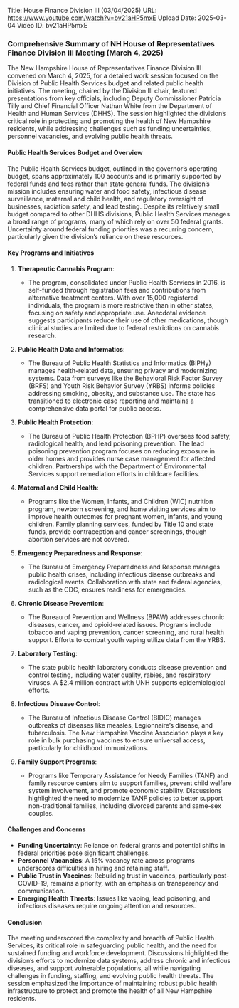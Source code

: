 Title: House Finance Division III (03/04/2025)
URL: https://www.youtube.com/watch?v=bv21aHP5mxE
Upload Date: 2025-03-04
Video ID: bv21aHP5mxE

### Comprehensive Summary of NH House of Representatives Finance Division III Meeting (March 4, 2025)

The New Hampshire House of Representatives Finance Division III convened on March 4, 2025, for a detailed work session focused on the Division of Public Health Services budget and related public health initiatives. The meeting, chaired by the Division III chair, featured presentations from key officials, including Deputy Commissioner Patricia Tilly and Chief Financial Officer Nathan White from the Department of Health and Human Services (DHHS). The session highlighted the division’s critical role in protecting and promoting the health of New Hampshire residents, while addressing challenges such as funding uncertainties, personnel vacancies, and evolving public health threats.

#### **Public Health Services Budget and Overview**
The Public Health Services budget, outlined in the governor’s operating budget, spans approximately 100 accounts and is primarily supported by federal funds and fees rather than state general funds. The division’s mission includes ensuring water and food safety, infectious disease surveillance, maternal and child health, and regulatory oversight of businesses, radiation safety, and lead testing. Despite its relatively small budget compared to other DHHS divisions, Public Health Services manages a broad range of programs, many of which rely on over 50 federal grants. Uncertainty around federal funding priorities was a recurring concern, particularly given the division’s reliance on these resources.

#### **Key Programs and Initiatives**
1. **Therapeutic Cannabis Program**:  
   - The program, consolidated under Public Health Services in 2016, is self-funded through registration fees and contributions from alternative treatment centers. With over 15,000 registered individuals, the program is more restrictive than in other states, focusing on safety and appropriate use. Anecdotal evidence suggests participants reduce their use of other medications, though clinical studies are limited due to federal restrictions on cannabis research.

2. **Public Health Data and Informatics**:  
   - The Bureau of Public Health Statistics and Informatics (BiPHy) manages health-related data, ensuring privacy and modernizing systems. Data from surveys like the Behavioral Risk Factor Survey (BRFS) and Youth Risk Behavior Survey (YRBS) informs policies addressing smoking, obesity, and substance use. The state has transitioned to electronic case reporting and maintains a comprehensive data portal for public access.

3. **Public Health Protection**:  
   - The Bureau of Public Health Protection (BPHP) oversees food safety, radiological health, and lead poisoning prevention. The lead poisoning prevention program focuses on reducing exposure in older homes and provides nurse case management for affected children. Partnerships with the Department of Environmental Services support remediation efforts in childcare facilities.

4. **Maternal and Child Health**:  
   - Programs like the Women, Infants, and Children (WIC) nutrition program, newborn screening, and home visiting services aim to improve health outcomes for pregnant women, infants, and young children. Family planning services, funded by Title 10 and state funds, provide contraception and cancer screenings, though abortion services are not covered.

5. **Emergency Preparedness and Response**:  
   - The Bureau of Emergency Preparedness and Response manages public health crises, including infectious disease outbreaks and radiological events. Collaboration with state and federal agencies, such as the CDC, ensures readiness for emergencies.

6. **Chronic Disease Prevention**:  
   - The Bureau of Prevention and Wellness (BPAW) addresses chronic diseases, cancer, and opioid-related issues. Programs include tobacco and vaping prevention, cancer screening, and rural health support. Efforts to combat youth vaping utilize data from the YRBS.

7. **Laboratory Testing**:  
   - The state public health laboratory conducts disease prevention and control testing, including water quality, rabies, and respiratory viruses. A $2.4 million contract with UNH supports epidemiological efforts.

8. **Infectious Disease Control**:  
   - The Bureau of Infectious Disease Control (BIDIC) manages outbreaks of diseases like measles, Legionnaire’s disease, and tuberculosis. The New Hampshire Vaccine Association plays a key role in bulk purchasing vaccines to ensure universal access, particularly for childhood immunizations.

9. **Family Support Programs**:  
   - Programs like Temporary Assistance for Needy Families (TANF) and family resource centers aim to support families, prevent child welfare system involvement, and promote economic stability. Discussions highlighted the need to modernize TANF policies to better support non-traditional families, including divorced parents and same-sex couples.

#### **Challenges and Concerns**
- **Funding Uncertainty**: Reliance on federal grants and potential shifts in federal priorities pose significant challenges.
- **Personnel Vacancies**: A 15% vacancy rate across programs underscores difficulties in hiring and retaining staff.
- **Public Trust in Vaccines**: Rebuilding trust in vaccines, particularly post-COVID-19, remains a priority, with an emphasis on transparency and communication.
- **Emerging Health Threats**: Issues like vaping, lead poisoning, and infectious diseases require ongoing attention and resources.

#### **Conclusion**
The meeting underscored the complexity and breadth of Public Health Services, its critical role in safeguarding public health, and the need for sustained funding and workforce development. Discussions highlighted the division’s efforts to modernize data systems, address chronic and infectious diseases, and support vulnerable populations, all while navigating challenges in funding, staffing, and evolving public health threats. The session emphasized the importance of maintaining robust public health infrastructure to protect and promote the health of all New Hampshire residents.